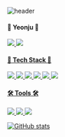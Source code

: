 ![header](https://capsule-render.vercel.app/api?type=waving&color=ff816a&height=230&section=header&text=Yeonju%20Kim&fontSize=70&fontColor=ffffff)


 #### 🍑 Yeonju 🍑 

<a href="https://velog.io/@yeriel_ju23"><img src="https://img.shields.io/badge/Tech%20Blog-11B48A?style=flat-square&logo=Vimeo&logoColor=white&link=https://velog.io/@ju_haze"/> <a href="mailto:kyeonju23@gmail.com"><img src="https://img.shields.io/badge/Gmail-d14836?style=flat-square&logo=Gmail&logoColor=white&link=kyeonju23@gmail.com"/>

#### 📝 Tech Stack 📝
<img src="https://img.shields.io/badge/Python-f5605c?style=flat-square&logo=Python&logoColor=white"/> <img src="https://img.shields.io/badge/java-007396?style=flat-square&logo=Java&logoColor=white"/> <img src="https://img.shields.io/badge/C-A8B9CC?style=flat-square&logo=C&logoColor=white"/> <img src="https://img.shields.io/badge/SpringBoot-6DB33F?style=flat-square&logo=Spring&logoColor=white"/> <img src="https://img.shields.io/badge/Mysql-E6B91E?style=flat-square&logo=MySql&logo Color=white"/> <img src="https://img.shields.io/badge/MongoDB-47A248?style=flat-square&logo=MongoDB&logo Color=white"/>

#### 🛠 Tools 🛠
<img src="https://img.shields.io/badge/VisualStudioCode-007ACC?style=flat-square&logo=VisualStudioCode&logo Color=white"/> <img src="https://img.shields.io/badge/Eclipse-2C2255?style=flat-square&logo=EclipseIDE&logo Color=white"/> <img src="https://img.shields.io/badge/IntelliJ-000000?style=flat-square&logo=IntelliJIDEA&logo Color=white"/>

![GitHub stats](https://github-readme-stats.vercel.app/api?username=kyeonju23&show_icons=true&title_color=f5605c&text_color=0519652&icon_color=f57165)

<br>
